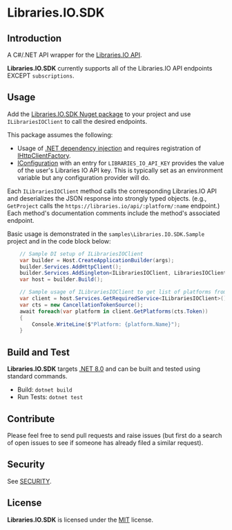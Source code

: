 # Libraries.IO.SDK

## Introduction

A C#/.NET API wrapper for the [Libraries.IO API](https://libraries.io/api).

**Libraries.IO.SDK** currently supports all of the Libraries.IO API endpoints EXCEPT `subscriptions`.

## Usage 

Add the [Libraries.IO.SDK Nuget package](https://www.nuget.org/packages/Fiedler.Libraries.IO.SDK) to your project
and use `ILibrariesIOClient` to call the desired endpoints. 

This package assumes the following:

- Usage of [.NET dependency injection](https://learn.microsoft.com/en-us/dotnet/core/extensions/dependency-injection)
and requires registration of [IHttpClientFactory](https://learn.microsoft.com/en-us/dotnet/core/extensions/httpclient-factory).
- [IConfiguration](https://learn.microsoft.com/en-us/dotnet/core/extensions/configuration) with an entry for `LIBRARIES_IO_API_KEY` provides the value of the user's Libraries IO API key. This is typically set as an environment variable but any configuration provider will do.


Each `ILibrariesIOClient` method calls the corresponding Libraries.IO API and deserializes the JSON response into strongly typed objects.
(e.g., `GetProject` calls the `https://libraries.io/api/:platform/:name` endpoint.) Each method's documentation comments include the 
method's associated endpoint.

Basic usage is demonstrated in the `samples\Libraries.IO.SDK.Sample` project and in the code block below:

```csharp
    // Sample DI setup of ILibrariesIOClient
    var builder = Host.CreateApplicationBuilder(args);
    builder.Services.AddHttpClient();
    builder.Services.AddSingleton<ILibrariesIOClient, LibrariesIOClient>();
    var host = builder.Build();

    // Sample usage of ILibrariesIOClient to get list of platforms from LibrariesIO
    var client = host.Services.GetRequiredService<ILibrariesIOClient>();
    var cts = new CancellationTokenSource();
    await foreach(var platform in client.GetPlatforms(cts.Token))
    {
        Console.WriteLine($"Platform: {platform.Name}");
    }
```

## Build and Test

**Libraries.IO.SDK** targets [.NET 8.0](https://dotnet.microsoft.com/en-us/download) and can be built and tested using standard commands.

- Build: `dotnet build`
- Run Tests: `dotnet test`

## Contribute

Please feel free to send pull requests and raise issues 
(but first do a search of open issues to see if someone has already filed a similar request).

## Security

See [SECURITY](SECURITY.md).

## License

**Libraries.IO.SDK** is licensed under the [MIT](LICENSE.TXT) license.
